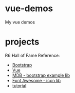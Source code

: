 # vue-demos
My vue demos

# projects
R6 Hall of Fame
Reference: 
- [Bootstrap](https://getbootstrap.com/docs/5.1/getting-started/introduction/)
- [Vue](https://vuejs.org/guide/introduction.html)
- [MDB - bootstrap example lib](https://mdbootstrap.com/docs/standard/navigation/footer/)
- [Font Awesome - icon lib](https://fontawesome.com/v5/search)
- [tutorial](https://www.bilibili.com/video/BV1564y1i7t9?p=5)
